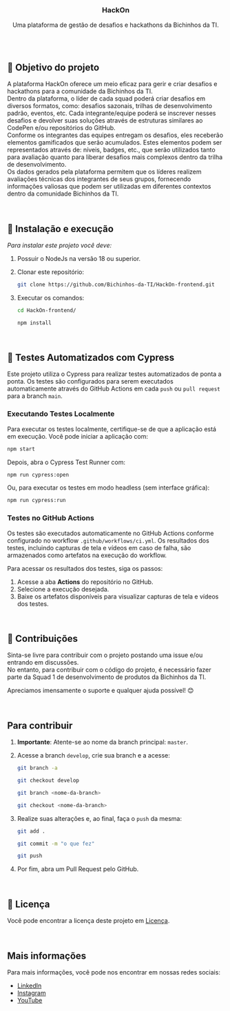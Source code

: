<br>

<h3 align="center">HackOn</h3>

<p align="center">
Uma plataforma de gestão de desafios e hackathons da Bichinhos da TI.
</p>
<br><br>

<!-- ABOUT THE PROJECT -->
## 📌 Objetivo do projeto
A plataforma HackOn oferece um meio eficaz para gerir e criar desafios e hackathons para a comunidade da Bichinhos da TI.  
Dentro da plataforma, o líder de cada squad poderá criar desafios em diversos formatos, como: desafios sazonais, trilhas de desenvolvimento padrão, eventos, etc. Cada integrante/equipe poderá 
se inscrever nesses desafios e devolver suas soluções através de estruturas similares ao CodePen e/ou repositórios do GitHub.  
Conforme os integrantes das equipes entregam os desafios, eles receberão elementos gamificados que serão acumulados. Estes elementos podem ser representados através de: níveis, badges, etc., que serão utilizados tanto para avaliação quanto para liberar desafios mais complexos dentro da trilha de desenvolvimento.  
Os dados gerados pela plataforma permitem que os líderes realizem avaliações técnicas dos integrantes de seus grupos, fornecendo informações valiosas que podem ser utilizadas em diferentes contextos dentro da comunidade Bichinhos da TI.

<br>

<!-- GETTING STARTED -->
## 🚀 Instalação e execução

_Para instalar este projeto você deve:_

1. Possuir o NodeJs na versão 18 ou superior.

2. Clonar este repositório:
   ```sh
   git clone https://github.com/Bichinhos-da-TI/HackOn-frontend.git


3. Executar os comandos:
   ```sh
   cd HackOn-frontend/
   
   npm install
   ```

<br>

## 🧪 Testes Automatizados com Cypress

Este projeto utiliza o Cypress para realizar testes automatizados de ponta a ponta. Os testes são configurados para serem executados automaticamente através do GitHub Actions em cada `push` ou `pull request` para a branch `main`.

### Executando Testes Localmente

Para executar os testes localmente, certifique-se de que a aplicação está em execução. Você pode iniciar a aplicação com:

```sh
npm start
```

Depois, abra o Cypress Test Runner com:

```sh
npm run cypress:open
```

Ou, para executar os testes em modo headless (sem interface gráfica):

```sh
npm run cypress:run
```

### Testes no GitHub Actions

Os testes são executados automaticamente no GitHub Actions conforme configurado no workflow `.github/workflows/ci.yml`. Os resultados dos testes, incluindo capturas de tela e vídeos em caso de falha, são armazenados como artefatos na execução do workflow.

Para acessar os resultados dos testes, siga os passos:
1. Acesse a aba **Actions** do repositório no GitHub.
2. Selecione a execução desejada.
3. Baixe os artefatos disponíveis para visualizar capturas de tela e vídeos dos testes.

<br>

## 🤝 Contribuições

Sinta-se livre para contribuir com o projeto postando uma issue e/ou entrando em discussões.  
No entanto, para contribuir com o código do projeto, é necessário fazer parte da Squad 1 de desenvolvimento de produtos da Bichinhos da TI.

Apreciamos imensamente o suporte e qualquer ajuda possível! 😊

<br>

## Para contribuir

1. **Importante**: Atente-se ao nome da branch principal: `master`.

2. Acesse a branch `develop`, crie sua branch e a acesse:

   ```sh
   git branch -a

   git checkout develop
   
   git branch <nome-da-branch>

   git checkout <nome-da-branch>
   ```

3. Realize suas alterações e, ao final, faça o `push` da mesma:

   ```sh
   git add .

   git commit -m "o que fez"
   
   git push
   ```

4. Por fim, abra um Pull Request pelo GitHub.

<br>

## 📝 Licença

Você pode encontrar a licença deste projeto em [Licença](./LICENSE).

<br>

## Mais informações

Para mais informações, você pode nos encontrar em nossas redes sociais:

- [LinkedIn](https://www.linkedin.com/company/bichinhosdati)
- [Instagram](https://www.instagram.com/bichinhosdati/)
- [YouTube](https://www.youtube.com/@bichinhosdati)
```

